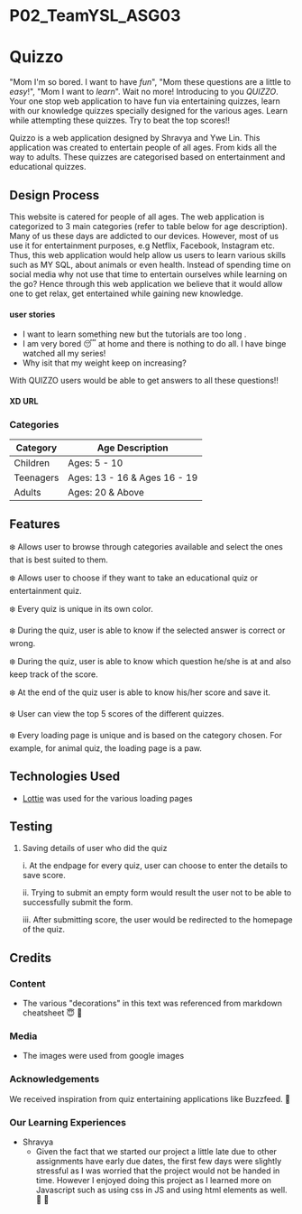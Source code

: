 # P02_TeamYSL_ASG03

# Quizzo #
"Mom I'm so bored. I want to have *fun*", "Mom these questions are a little to *easy*!", "Mom I want to *learn*". Wait no more! Introducing to you *QUIZZO*. Your one stop web application to have fun via entertaining quizzes, learn with our knowledge quizzes specially designed for the various ages. Learn while attempting these quizzes. Try to beat the top scores!!

Quizzo is a web application designed by Shravya and Ywe Lin. This application was created to entertain people of all ages. From kids all the way to adults. These quizzes are categorised based on entertainment and educational quizzes.

## Design Process ##
This website is catered for people of all ages. The web application is categorized to 3 main categories (refer to table below for age description). Many of us these days are addicted to our devices. However, most of us use it for entertainment purposes, e.g Netflix, Facebook, Instagram etc. Thus, this web application would help allow us users to learn various skills such as MY SQL, about animals or even health. Instead of spending time on social media why not use that time to entertain ourselves while learning on the go? Hence through this web application we believe that it would allow one to get relax, get entertained while gaining new knowledge.

#### user stories ####
- I want to learn something new but the tutorials are too long .
- I am very bored :sleeping: at home and there is nothing to do all. I have binge watched all my series!
- Why isit that my weight keep on increasing?
 
 With QUIZZO users would be able to get answers to all these questions!!

 #### XD URL ####


### Categories ###

Category      | Age Description
------------- | -------------
Children      | Ages: 5 - 10
Teenagers     | Ages: 13 - 16 & Ages 16 - 19
Adults        | Ages: 20 & Above


## Features ##
:snowflake: Allows user to browse through categories available and select the ones that is best suited to them.

:snowflake: Allows user to choose if they want to take an educational quiz or entertainment quiz.

:snowflake: Every quiz is unique in its own color.

:snowflake: During the quiz, user is able to know if the selected answer is correct or wrong. 

:snowflake: During the quiz, user is able to know which question he/she is at and also keep track of the score.

:snowflake: At the end of the quiz user is able to know his/her score and save it.

:snowflake: User can view the top 5 scores of the different quizzes.

:snowflake: Every loading page is unique and is based on the category chosen. For example, for animal quiz, the loading page is a paw. 


## Technologies Used ##
- [Lottie](https://lottiefiles.com/search?q=loading&category=animations) was used for the various loading pages

## Testing ##
1. Saving details of user who did the quiz

    i. At the endpage for every quiz, user can choose to enter the details to save score.

    ii. Trying to submit an empty form would result the user not to be able to successfully submit the form.

    iii. After submitting score, the user would be redirected to the homepage of the quiz.

## Credits ##

### Content ###
- The various "decorations" in this text was referenced from markdown cheatsheet :innocent: :grimacing:

### Media ###
- The images were used from google images

### Acknowledgements ###
We received inspiration from quiz entertaining applications like Buzzfeed. :honeybee: 

### Our Learning Experiences ###
- Shravya
    - Given the fact that we started our project a little late due to other assignments have early due dates, the first few days were slightly stressful as I was worried that the project would not be handed in time. However I enjoyed doing this project as I learned more on Javascript such as using css in JS and using html elements as well. :palm_tree: :new_moon_with_face: